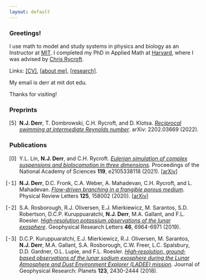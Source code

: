```yaml
---
layout: default
---
```


### Greetings!

I use math to model and study systems in physics and biology as an Instructor at [MIT](https://math.mit.edu). I completed my PhD in Applied Math at [Harvard](https://www.seas.harvard.edu), where I was advised by [Chris Rycroft](https://people.math.wisc.edu/~chr).

Links: [[CV]](/assets/files/cv.pdf), [[about me]](/biography.html), [[research]](/research.html).

My email is derr at mit dot edu.

Thanks for visiting!

### Preprints
<style>
ol.brackets>li::marker {
  content: "[" counter(list-item) "]  ";
}
ol.brackets { padding-left: 1.9em; }
ol.brackets>li:not(:last-child) {
  margin-bottom: 1em;
}
</style>
<ol reversed class="brackets" start="5">
<li><b>N.J. Derr</b>, T. Dombrowski, C.H. Rycroft, and D. Klotsa. <a href="https://arxiv.org/abs/2202.03669" class="link"><span><em>Reciprocal swimming at intermediate Reynolds number</em></span></a>. arXiv: 2202.03669 (2022).

</li>
</ol>

### Publications
<style>
ol.brackets>li::marker {
  content: "[" counter(list-item) "]  ";
}
ol.brackets { padding-left: 1.9em; }
ol.brackets>li:not(:last-child) {
  margin-bottom: 1em;
}
</style>
<ol reversed class="brackets">
<li>Y.L. Lin, <b>N.J. Derr</b>, and C.H. Rycroft. <a href="http://dx.doi.org/10.1073/pnas.2105338118" class="link"><span><em>Eulerian simulation of complex suspensions and biolocomotion in three dimensions</em></span></a>. Proceedings of the National Academy of Sciences <b>119</b>, e2105338118 (2021). [<a href="https://arxiv.org/abs/2104.00095" class="link"><span>arXiv</span></a>]

</li>
<li><b>N.J. Derr</b>, D.C. Fronk, C.A. Weber, A. Mahadevan, C.H. Rycroft, and L. Mahadevan. <a href="http://dx.doi.org/10.1103/PhysRevLett.125.158002" class="link"><span><em>Flow-driven branching in a frangible porous medium</em></span></a>. Physical Review Letters <b>125</b>, 158002 (2020). [<a href="https://arxiv.org/abs/2007.02997" class="link"><span>arXiv</span></a>]

</li>
<li>S.A. Rosborough, R.J. Oliversen, E.J. Mierkiewicz, M. Sarantos, S.D. Robertson, D.C.P. Kuruppuaratchi, <b>N.J. Derr</b>, M.A. Gallant, and F.L. Roesler. <a href="http://dx.doi.org/10.1029/2019GL083022" class="link"><span><em>High‐resolution potassium observations of the lunar exosphere</em></span></a>. Geophysical Research Letters <b>46</b>, 6964-6971 (2019).

</li>
<li>D.C.P. Kuruppuaratchi, E.J. Mierkiewicz, R.J. Oliversen, M. Sarantos, <b>N.J. Derr</b>, M.A. Gallant, S.A. Rosborough, C.W. Freer, L.C. Spalsbury, D.D. Gardner, O.L. Lupie, and F.L. Roesler. <a href="http://dx.doi.org/10.1029/2018JE005717" class="link"><span><em>High‐resolution, ground‐based observations of the lunar sodium exosphere during the Lunar Atmosphere and Dust Environment Explorer (LADEE) mission</em></span></a>. Journal of Geophysical Research: Planets <b>123</b>, 2430-2444 (2018).

</li>
</ol>
